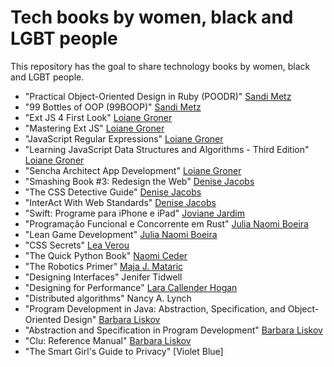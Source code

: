 # Tech books by women, black and LGBT people
This repository has the goal to share technology books by women, black and LGBT people.

- "Practical Object-Oriented Design in Ruby (POODR)" [Sandi Metz](https://www.sandimetz.com)
- "99 Bottles of OOP (99BOOP)" [Sandi Metz](https://www.sandimetz.com)
- "Ext JS 4 First Look" [Loiane Groner](https://loiane.com/)
- "Mastering Ext JS" [Loiane Groner](https://loiane.com/)
- "JavaScript Regular Expressions" [Loiane Groner](https://loiane.com/)
- "Learning JavaScript Data Structures and Algorithms - Third Edition" [Loiane Groner](https://loiane.com/)
- "Sencha Architect App Development" [Loiane Groner](https://loiane.com/)
- "Smashing Book #3: Redesign the Web" [Denise Jacobs](https://denisejacobs.com/)
- "The CSS Detective Guide" [Denise Jacobs](https://denisejacobs.com/)
- "InterAct With Web Standards" [Denise Jacobs](https://denisejacobs.com/)
- "Swift: Programe para iPhone e iPad" [Joviane Jardim](https://twitter.com/jovianejardim)
- "Programação Funcional e Concorrente em Rust" [Julia Naomi Boeira](https://twitter.com/GirlGameDev/)
- "Lean Game Development" [Julia Naomi Boeira](https://twitter.com/GirlGameDev/)
- "CSS Secrets" [Lea Verou](http://lea.verou.me/)
- "The Quick Python Book" [Naomi Ceder](https://twitter.com/naomiceder?lang=en)
- "The Robotics Primer" [Maja J. Mataric](http://www-robotics.usc.edu/~maja/)
- "Designing Interfaces" Jenifer Tidwell
- "Designing for Performance" [Lara Callender Hogan](https://larahogan.me/)
- "Distributed algorithms" Nancy A. Lynch
- "Program Development in Java: Abstraction, Specification, and Object-Oriented Design" [Barbara Liskov](https://www.thriftbooks.com/a/barbara-liskov/230956/)
- "Abstraction and Specification in Program Development" [Barbara Liskov](https://www.thriftbooks.com/a/barbara-liskov/230956/)
- "Clu: Reference Manual" [Barbara Liskov](https://www.thriftbooks.com/a/barbara-liskov/230956/)
- "The Smart Girl's Guide to Privacy" [Violet Blue]



